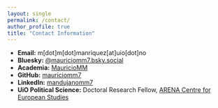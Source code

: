 ```yaml
---
layout: single
permalink: /contact/
author_profile: true
title: "Contact Information"
---
```

- **Email:** m[dot]m[dot]manriquez[at]uio[dot]no  
- **Bluesky:** [@mauriciomm7.bsky.social](https://bsky.app/profile/mauriciomm7.bsky.social)  
- **Academia:** [MauricioMM](https://leidenuni.academia.edu/MauricioMandujanoManriquez)  
- **GitHub:** [mauriciomm7](https://github.com/mauriciomm7)  
- **LinkedIn:** [mandujanomm7](https://www.linkedin.com/in/mandujanomm7/)  
- **UiO Political Science:** Doctoral Research Fellow, [ARENA Centre for European Studies](https://www.sv.uio.no/arena/english/people/aca/mauricmm/index.html)


<div class="vertical-space"></div>
